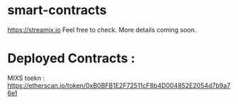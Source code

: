 # smart-contracts
https://streamix.io  Feel free to check. More details coming soon.

# Deployed Contracts :

MIXS toekn : https://etherscan.io/token/0xB0BFB1E2F72511cF8b4D004852E2054d7b9a76e1
